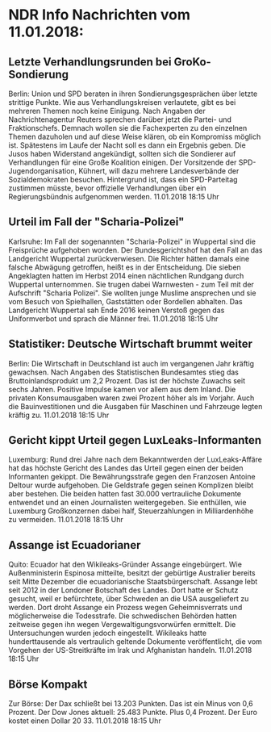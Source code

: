 # NDR Info Nachrichten vom 11.01.2018:


## Letzte Verhandlungsrunden bei GroKo-Sondierung
Berlin:	Union und SPD beraten in ihren Sondierungsgesprächen über letzte strittige Punkte. Wie aus Verhandlungskreisen verlautete, gibt es bei mehreren Themen noch keine Einigung. Nach Angaben der Nachrichtenagentur Reuters sprechen darüber jetzt die Partei- und Fraktionschefs. Demnach wollen sie die Fachexperten zu den einzelnen Themen dazuholen und auf diese Weise klären, ob ein Kompromiss möglich ist. Spätestens im Laufe der Nacht soll es dann ein Ergebnis geben. Die Jusos haben Widerstand angekündigt, sollten sich die Sondierer auf Verhandlungen für eine Große Koalition einigen. Der Vorsitzende der SPD-Jugendorganisation, Kühnert, will dazu mehrere Landesverbände der Sozialdemokraten  besuchen. Hintergrund ist, dass ein SPD-Parteitag zustimmen müsste, bevor offizielle Verhandlungen über ein Regierungsbündnis aufgenommen werden. 11.01.2018 18:15 Uhr 

## Urteil im Fall der "Scharia-Polizei"
Karlsruhe: Im Fall der sogenannten "Scharia-Polizei" in Wuppertal sind die Freisprüche aufgehoben worden. Der Bundesgerichtshof hat den Fall an das Landgericht Wuppertal zurückverwiesen. Die Richter hätten damals eine falsche Abwägung getroffen, heißt es in der Entscheidung. Die sieben Angeklagten hatten im Herbst 2014 einen nächtlichen Rundgang durch Wuppertal unternommen. Sie trugen dabei Warnwesten - zum Teil mit der Aufschrift "Scharia Polizei". Sie wollten junge Muslime ansprechen und sie vom Besuch von Spielhallen, Gaststätten oder Bordellen abhalten. Das Landgericht Wuppertal sah Ende 2016 keinen Verstoß gegen das Uniformverbot und sprach die Männer frei. 11.01.2018 18:15 Uhr 

## Statistiker: Deutsche Wirtschaft brummt weiter
Berlin: Die Wirtschaft in Deutschland ist auch im vergangenen Jahr kräftig gewachsen. Nach Angaben des Statistischen Bundesamtes stieg das Bruttoinlandsprodukt um 2,2 Prozent. Das ist der höchste Zuwachs seit sechs Jahren. Positive Impulse kamen vor allem aus dem Inland. Die privaten Konsumausgaben waren zwei Prozent höher als im Vorjahr. Auch die Bauinvestitionen und die Ausgaben für Maschinen und Fahrzeuge legten kräftig zu. 11.01.2018 18:15 Uhr 

## Gericht kippt Urteil gegen LuxLeaks-Informanten
Luxemburg:		Rund drei Jahre nach dem Bekanntwerden der LuxLeaks-Affäre hat das höchste Gericht des Landes das Urteil gegen einen der beiden Informanten gekippt. Die Bewährungsstrafe gegen den Franzosen Antoine Deltour wurde aufgehoben. Die Geldstrafe gegen seinen Komplizen bleibt aber bestehen. Die beiden hatten fast 30.000 vertrauliche Dokumente entwendet und an einen Journalisten weitergegeben. Sie enthüllen, wie Luxemburg Großkonzernen dabei half, Steuerzahlungen in Milliardenhöhe zu vermeiden. 11.01.2018 18:15 Uhr 

## Assange ist Ecuadorianer
Quito: Ecuador hat den Wikileaks-Gründer Assange eingebürgert. Wie Außenministerin Espinosa mitteilte, besitzt der gebürtige Australier bereits seit Mitte Dezember die ecuadorianische Staatsbürgerschaft. Assange lebt seit 2012 in der Londoner Botschaft des Landes. Dort hatte er Schutz gesucht, weil er befürchtete, über Schweden an die USA ausgeliefert zu werden. Dort droht Assange ein Prozess wegen Geheimnisverrats und möglicherweise die Todesstrafe. Die schwedischen Behörden hatten zeitweise gegen ihn wegen Vergewaltigungsvorwürfen ermittelt. Die Untersuchungen wurden jedoch eingestellt. Wikileaks hatte hunderttausende als vertraulich geltende Dokumente veröffentlicht, die vom Vorgehen der US-Streitkräfte im Irak und Afghanistan handeln. 11.01.2018 18:15 Uhr 

## Börse Kompakt
Zur Börse: Der Dax schließt bei 13.203 Punkten. Das ist ein Minus von 0,6 Prozent. Der Dow Jones aktuell: 25.483 Punkte. Plus 0,4 Prozent. Der Euro kostet einen Dollar 20 33. 11.01.2018 18:15 Uhr 
